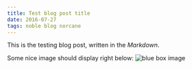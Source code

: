 ```yaml
---
title: Test blog post title
date: 2016-07-27
tags: noble blog norcane
---
```


This is the testing blog post, written in the _Markdown_.

Some nice image should display right below:
![blue box image](/assets/images/bluebox.png)
